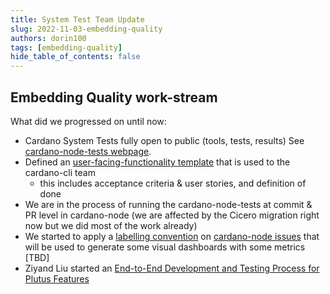 ```yaml
---
title: System Test Team Update
slug: 2022-11-03-embedding-quality
authors: dorin100
tags: [embedding-quality]
hide_table_of_contents: false
---
```


## Embedding Quality work-stream

What did we progressed on until now:
* Cardano System Tests fully open to public (tools, tests, results) 
  See [cardano-node-tests webpage](https://input-output-hk.github.io/cardano-node-tests).
* Defined an [user-facing-functionality template](https://github.com/input-output-hk/cardano-node/blob/master/.github/ISSUE_TEMPLATE/user-facing-feature.md) that is used to the cardano-cli team 
  * this includes acceptance criteria & user stories, and definition of done
* We are in the process of running the cardano-node-tests at commit & PR level in cardano-node (we are affected by the Cicero migration right now but we did most of the work already)
* We started to apply a [labelling convention](https://input-output.atlassian.net/wiki/spaces/QA/pages/3647111431/GitHub+Repo+Labeling+Convention) on [cardano-node issues](https://github.com/input-output-hk/cardano-node/issues) that will be used to generate some visual dashboards with some metrics [TBD]
* Ziyand Liu started an [End-to-End Development and Testing Process for Plutus Features](https://docs.google.com/document/d/1wR3nEAfx1qgb3_mYYMgRPEkmDZhu7rH8m4OHw82bQf4/edit)

